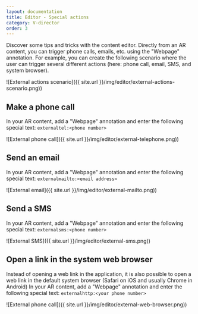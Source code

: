 ```yaml
---
layout: documentation
title: Editor - Special actions
category: V-director
order: 3
---
```


Discover some tips and tricks with the content editor. Directly from an AR content, you can trigger phone calls, emails, etc. using the "Webpage" annotation. For example, you can create the following scenario where the user can trigger several different actions (here: phone call, email, SMS, and system browser).

![External actions scenario]({{ site.url }}/img/editor/external-actions-scenario.png))

## Make a phone call

In your AR content, add a "Webpage" annotation and enter the following special text: `externaltel:<phone number>`

![External phone call]({{ site.url }}/img/editor/external-telephone.png))

## Send an email

In your AR content, add a "Webpage" annotation and enter the following special text: `externalmailto:<email address>`

![External email]({{ site.url }}/img/editor/external-mailto.png))

## Send a SMS

In your AR content, add a "Webpage" annotation and enter the following special text: `externalsms:<phone number>`

![External SMS]({{ site.url }}/img/editor/external-sms.png))

## Open a link in the system web browser

Instead of opening a web link in the application, it is also possible to open a web link in the default system browser (Safari on iOS and usually Chrome in Android)
In your AR content, add a "Webpage" annotation and enter the following special text: `externalhttp:<your phone number>`

![External phone call]({{ site.url }}/img/editor/external-web-browser.png))
